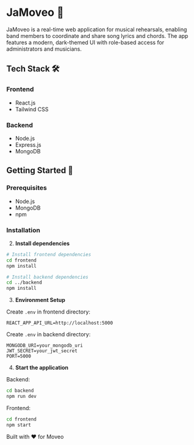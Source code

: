 # JaMoveo 🎵

JaMoveo is a real-time web application for musical rehearsals, enabling band members to coordinate and share song lyrics and chords. The app features a modern, dark-themed UI with role-based access for administrators and musicians.

## Tech Stack 🛠️

### Frontend
- React.js
- Tailwind CSS
### Backend
- Node.js
- Express.js
- MongoDB

## Getting Started 🚀

### Prerequisites
- Node.js
- MongoDB
- npm 

### Installation

2. **Install dependencies**
```bash
# Install frontend dependencies
cd frontend
npm install

# Install backend dependencies
cd ../backend
npm install
```

3. **Environment Setup**

Create `.env` in frontend directory:
```env
REACT_APP_API_URL=http://localhost:5000
```

Create `.env` in backend directory:
```env
MONGODB_URI=your_mongodb_uri
JWT_SECRET=your_jwt_secret
PORT=5000
```

4. **Start the application**

Backend:
```bash
cd backend
npm run dev
```

Frontend:
```bash
cd frontend
npm start
```

Built with ❤️ for Moveo
